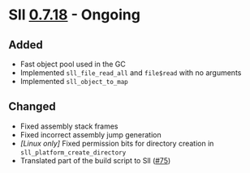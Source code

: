 # Sll [0.7.18] - Ongoing

## Added

- Fast object pool used in the GC
- Implemented `sll_file_read_all` and `file$read` with no arguments
- Implemented `sll_object_to_map`

## Changed

- Fixed assembly stack frames
- Fixed incorrect assembly jump generation
- *\[Linux only\]* Fixed permission bits for directory creation in `sll_platform_create_directory`
- Translated part of the build script to Sll ([#75])

[0.7.18]: https://github.com/sl-lang/sll/compare/sll-v0.7.17...main
[#75]: https://github.com/sl-lang/sll/issues/75
